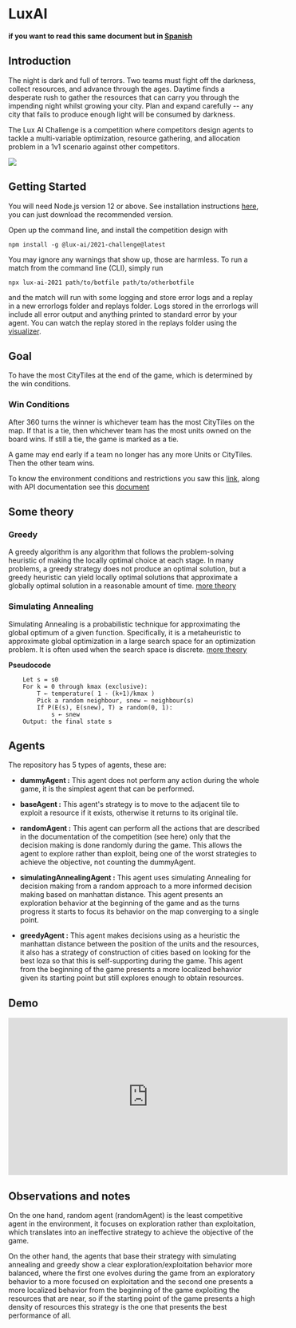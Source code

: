 # LuxAI 


**if you want to read this same document but in [Spanish](https://github.com/yeriel/LuxAI/blob/main/Spanish.md)**

## Introduction

The night is dark and full of terrors. Two teams must fight off the darkness, collect resources, and advance through the ages. Daytime finds a desperate rush to gather the resources that can carry you through the impending night whilst growing your city. Plan and expand carefully -- any city that fails to produce enough light will be consumed by darkness.

The Lux AI Challenge is a competition where competitors design agents to tackle a multi-variable optimization, resource gathering, and allocation problem in a 1v1 scenario against other competitors.

![](https://github.com/Lux-AI-Challenge/Lux-Design-2021/raw/master/assets/daynightshift.gif)

## Getting Started

You will need Node.js version 12 or above. See installation instructions [here](https://nodejs.org/en/download/), you can just download the recommended version.

Open up the command line, and install the competition design with

```
npm install -g @lux-ai/2021-challenge@latest
```

You may ignore any warnings that show up, those are harmless. To run a match from the command line (CLI), simply run

```
npx lux-ai-2021 path/to/botfile path/to/otherbotfile
```

and the match will run with some logging and store error logs and a replay in a new errorlogs folder and replays folder. Logs stored in the errorlogs will include all error output and anything printed to standard error by your agent. You can watch the replay stored in the replays folder using the [visualizer](https://2021vis.lux-ai.org/). 

## Goal
To have the most CityTiles at the end of the game, which is determined by the win conditions. 

### Win Conditions

After 360 turns the winner is whichever team has the most CityTiles on the map. If that is a tie, then whichever team has the most units owned on the board wins. If still a tie, the game is marked as a tie.

A game may end early if a team no longer has any more Units or CityTiles. Then the other team wins.

To know the environment conditions and restrictions you saw this [link](https://www.lux-ai.org/specs-2021), along with API documentation see this [document](https://github.com/Lux-AI-Challenge/Lux-Design-2021/tree/master/kits)
## Some theory 

### Greedy
A greedy algorithm is any algorithm that follows the problem-solving heuristic of making the locally optimal choice at each stage. In many problems, a greedy strategy does not produce an optimal solution, but a greedy heuristic can yield locally optimal solutions that approximate a globally optimal solution in a reasonable amount of time. [more theory](https://en.wikipedia.org/wiki/Greedy_algorithm)

### Simulating Annealing

Simulating Annealing is a probabilistic technique for approximating the global optimum of a given function. Specifically, it is a metaheuristic to approximate global optimization in a large search space for an optimization problem. It is often used when the search space is discrete. [more theory](https://en.wikipedia.org/wiki/Simulated_annealing)

**Pseudocode**

```
    Let s = s0
    For k = 0 through kmax (exclusive):
        T ← temperature( 1 - (k+1)/kmax )
        Pick a random neighbour, snew ← neighbour(s)
        If P(E(s), E(snew), T) ≥ random(0, 1):
            s ← snew
    Output: the final state s

```

##  Agents 
The repository has 5 types of agents, these are:

- **dummyAgent :** This agent does not perform any action during the whole game, it is the simplest agent that can be performed.

- **baseAgent :** This agent's strategy is to move to the adjacent tile to exploit a resource if it exists, otherwise it returns to its original tile. 

- **randomAgent :** This agent can perform all the actions that are described in the documentation of the competition (see here) only that the decision making is done randomly during the game. This allows the agent to explore rather than exploit, being one of the worst strategies to achieve the objective, not counting the dummyAgent. 

- **simulatingAnnealingAgent :** This agent uses simulating Annealing for decision making from a random approach to a more informed decision making based on manhattan distance. This agent presents an exploration behavior at the beginning of the game and as the turns progress it starts to focus its behavior on the map converging to a single point.

- **greedyAgent :** This agent makes decisions using as a heuristic the manhattan distance between the position of the units and the resources, it also has a strategy of construction of cities based on looking for the best loza so that this is self-supporting during the game. This agent from the beginning of the game presents a more localized behavior given its starting point but still explores enough to obtain resources.

## Demo

<iframe width="560" height="315" src="https://www.youtube-nocookie.com/embed/BwE4jxz01-o" frameborder="0" allow="accelerometer; autoplay; encrypted-media; gyroscope; picture-in-picture" allowfullscreen></iframe>

## Observations and notes 

On the one hand, random agent (randomAgent) is the least competitive agent in the environment, it focuses on exploration rather than exploitation, which translates into an ineffective strategy to achieve the objective of the game.

On the other hand, the agents that base their strategy with simulating annealing and greedy show a clear exploration/exploitation behavior more balanced, where the first one evolves during the game from an exploratory behavior to a more focused on exploitation and the second one presents a more localized behavior from the beginning of the game exploiting the resources that are near, so if the starting point of the game presents a high density of resources this strategy is the one that presents the best performance of all.